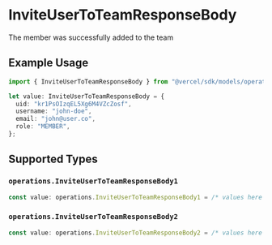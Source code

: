 # InviteUserToTeamResponseBody

The member was successfully added to the team

## Example Usage

```typescript
import { InviteUserToTeamResponseBody } from "@vercel/sdk/models/operations/inviteusertoteam.js";

let value: InviteUserToTeamResponseBody = {
  uid: "kr1PsOIzqEL5Xg6M4VZcZosf",
  username: "john-doe",
  email: "john@user.co",
  role: "MEMBER",
};
```

## Supported Types

### `operations.InviteUserToTeamResponseBody1`

```typescript
const value: operations.InviteUserToTeamResponseBody1 = /* values here */
```

### `operations.InviteUserToTeamResponseBody2`

```typescript
const value: operations.InviteUserToTeamResponseBody2 = /* values here */
```

